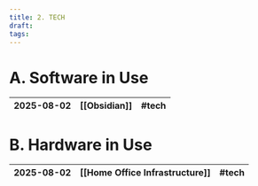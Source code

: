 ```yaml
---
title: 2. TECH
draft:
tags:
---
```


# A. Software in Use

| 2025-08-02 | [[Obsidian]] | #tech |
| ---------- | ------------ | ----- |


# B. Hardware in Use

| 2025-08-02 | [[Home Office Infrastructure]] | #tech |
| ---------- | ------------------------------ | ----- |



